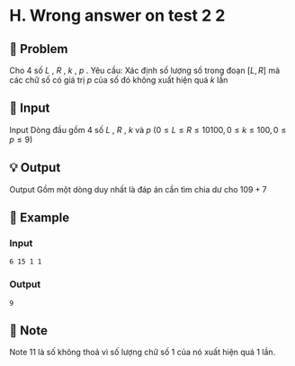 # H. Wrong answer on test 2 2

## 📖 Problem

Cho
$4$
số
$L$
,
$R$
,
$k$
,
$p$
.
Yêu cầu:
Xác định số lượng số trong đoạn
$[L,R]$
mà các chữ số có giá trị
$p$
của số đó không xuất hiện quá
$k$
lần


## 🧩 Input

Input
Dòng đầu gồm
$4$
số
$L$
,
$R$
,
$k$
và
$p$
$(0 ≤L≤R≤ 10100, 0 ≤k≤ 100, 0 ≤p≤ 9)$


## 💡 Output

Output
Gồm một dòng duy nhất là đáp án cần tìm chia dư cho
$109+ 7$


## 🧠 Example

### Input

```text
6 15 1 1
```

### Output

```text
9
```



## 📝 Note

Note
$11$
là số không thoả vì số lượng chữ số
$1$
của nó xuất hiện quá
$1$
lần.

